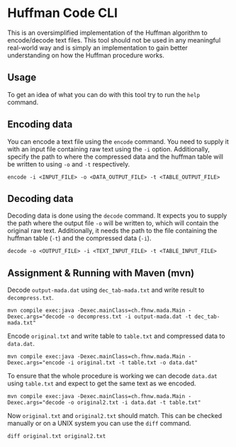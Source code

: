 # Huffman Code CLI

This is an oversimplified implementation of the Huffman algorithm to encode/decode text files.
This tool should not be used in any meaningful real-world way and is simply an implementation to gain better understanding on how the Huffman procedure works.

## Usage
To get an idea of what you can do with this tool try to run the `help` command.

## Encoding data
You can encode a text file using the `encode` command.
You need to supply it with an input file containing raw text using the `-i` option. 
Additionally, specify the path to where the compressed data and the huffman table will be written to using `-o` and `-t` respectively.
```
encode -i <INPUT_FILE> -o <DATA_OUTPUT_FILE> -t <TABLE_OUTPUT_FILE>
```

## Decoding data

Decoding data is done using the `decode` command. It expects you to supply the path where the output file `-o` will be written to, which will contain the original raw text.
Additionally, it needs the path to the file containing the huffman table (`-t`) and the compressed data (`-i`). 

```
decode -o <OUTPUT_FILE> -i <TEXT_INPUT_FILE> -t <TABLE_INPUT_FILE> 
```

## Assignment & Running with Maven (mvn)

Decode `output-mada.dat` using `dec_tab-mada.txt` and write result to `decompress.txt`.

```shell
mvn compile exec:java -Dexec.mainClass=ch.fhnw.mada.Main -Dexec.args="decode -o decompress.txt -i output-mada.dat -t dec_tab-mada.txt"
```

Encode `original.txt` and write table to `table.txt` and compressed data to `data.dat`.
```shell
mvn compile exec:java -Dexec.mainClass=ch.fhnw.mada.Main -Dexec.args="encode -i original.txt -t table.txt -o data.dat"
```

To ensure that the whole procedure is working we can decode `data.dat` using `table.txt` and expect to get the same text as we encoded.
```shell
mvn compile exec:java -Dexec.mainClass=ch.fhnw.mada.Main -Dexec.args="decode -o original2.txt -i data.dat -t table.txt"
```

Now `original.txt` and `original2.txt` should match. This can be checked manually or on a UNIX system you can use the `diff` command.
```shell
diff original.txt original2.txt
```

